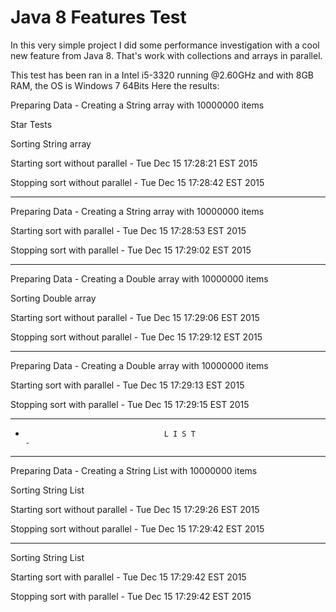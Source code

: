 # Java 8 Features Test


In this very simple project I did some performance investigation with a cool new feature from Java 8. That's work with collections and arrays in parallel.

This test has been ran in a Intel i5-3320 running @2.60GHz and with 8GB RAM, the OS is Windows 7 64Bits
Here the results:


Preparing Data - Creating a String array with 10000000 items

Star Tests

Sorting String array

Starting sort without parallel - Tue Dec 15 17:28:21 EST 2015

Stopping sort without parallel - Tue Dec 15 17:28:42 EST 2015

--------------------------------------------------------------------------------

Preparing Data - Creating a String array with 10000000 items

Starting sort with parallel - Tue Dec 15 17:28:53 EST 2015

Stopping sort with parallel - Tue Dec 15 17:29:02 EST 2015

--------------------------------------------------------------------------------

Preparing Data - Creating a Double array with 10000000 items

Sorting Double array

Starting sort without parallel - Tue Dec 15 17:29:06 EST 2015

Stopping sort without parallel - Tue Dec 15 17:29:12 EST 2015

--------------------------------------------------------------------------------

Preparing Data - Creating a Double array with 10000000 items

Starting sort with parallel - Tue Dec 15 17:29:13 EST 2015

Stopping sort with parallel - Tue Dec 15 17:29:15 EST 2015


--------------------------------------------------------------------------------

-                                    L I S T                                   -

--------------------------------------------------------------------------------

Preparing Data - Creating a String List with 10000000 items

Sorting String List

Starting sort without parallel - Tue Dec 15 17:29:26 EST 2015

Stopping sort without parallel - Tue Dec 15 17:29:42 EST 2015

--------------------------------------------------------------------------------

Sorting String List

Starting sort with parallel - Tue Dec 15 17:29:42 EST 2015

Stopping sort with parallel - Tue Dec 15 17:29:42 EST 2015
